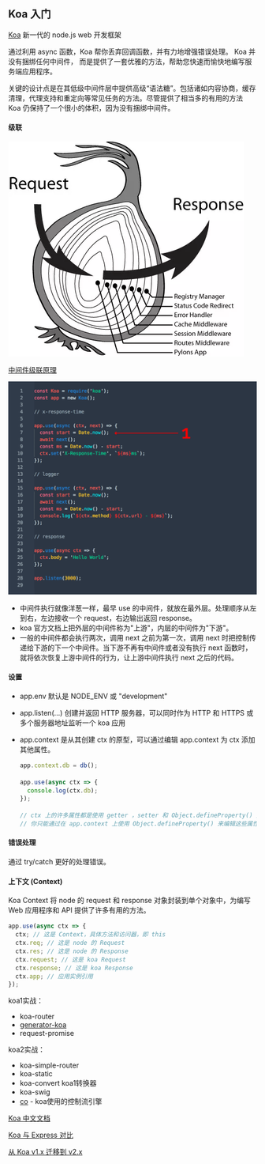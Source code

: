 ## Koa 入门

[Koa](https://koajs.docschina.org/) 新一代的 node.js web 开发框架

通过利用 async 函数，Koa 帮你丢弃回调函数，并有力地增强错误处理。 Koa 并没有捆绑任何中间件， 而是提供了一套优雅的方法，帮助您快速而愉快地编写服务端应用程序。

关键的设计点是在其低级中间件层中提供高级“语法糖”。包括诸如内容协商，缓存清理，代理支持和重定向等常见任务的方法。尽管提供了相当多的有用的方法 Koa 仍保持了一个很小的体积，因为没有捆绑中间件。

#### 级联

![级联](../images/koa级联.png)

[中间件级联原理](https://www.jianshu.com/p/02ed208d4577)

![编写中间件](../images/middleware.gif)

- 中间件执行就像洋葱一样，最早 use 的中间件，就放在最外层。处理顺序从左到右，左边接收一个 request，右边输出返回 response。
- koa 官方文档上把外层的中间件称为"上游"，内层的中间件为"下游"。
- 一般的中间件都会执行两次，调用 next 之前为第一次，调用 next 时把控制传递给下游的下一个中间件。当下游不再有中间件或者没有执行 next 函数时，就将依次恢复上游中间件的行为，让上游中间件执行 next 之后的代码。

#### 设置

- app.env 默认是 NODE_ENV 或 "development"
- app.listen(...) 创建并返回 HTTP 服务器，可以同时作为 HTTP 和 HTTPS 或多个服务器地址监听一个 koa 应用
- app.context 是从其创建 ctx 的原型，可以通过编辑 app.context 为 ctx 添加其他属性。

  ```js
  app.context.db = db();

  app.use(async ctx => {
    console.log(ctx.db);
  });

  // ctx 上的许多属性都是使用 getter ，setter 和 Object.defineProperty() 定义的。
  // 你只能通过在 app.context 上使用 Object.defineProperty() 来编辑这些属性（不推荐）
  ```

#### 错误处理

通过 try/catch 更好的处理错误。

#### 上下文 (Context)

Koa Context 将 node 的 request 和 response 对象封装到单个对象中，为编写 Web 应用程序和 API 提供了许多有用的方法。
```js
app.use(async ctx => {
  ctx; // 这是 Context，具体方法和访问器，即 this
  ctx.req; // 这是 node 的 Request
  ctx.res; // 这是 node 的 Response
  ctx.request; // 这是 koa Request
  ctx.response; // 这是 koa Response
  ctx.app; // 应用实例引用
});
```
koa1实战：
- koa-router
- [generator-koa](https://github.com/peter-vilja/generator-koa)
- request-promise

koa2实战：

- koa-simple-router
- koa-static
- koa-convert koa1转换器
- koa-swig
- [co](https://github.com/tj/co) - koa使用的控制流引擎

[Koa 中文文档](https://github.com/demopark/koa-docs-Zh-CN)

[Koa 与 Express 对比](https://github.com/demopark/koa-docs-Zh-CN/blob/master/koa-vs-express.md)

[从 Koa v1.x 迁移到 v2.x](https://github.com/demopark/koa-docs-Zh-CN/blob/master/migration.md)
